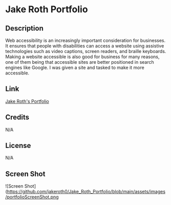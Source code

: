 # Jake Roth Portfolio

## Description
Web accessibility is an increasingly important consideration for businesses. It ensures that people with disabilities can access a website using assistive technologies such as video captions, screen readers, and braille keyboards. Making a website accessible is also good for business for many reasons, one of them being that accessible sites are better positioned in search engines like Google. I was given a site and tasked to make it more accessible.

## Link

[Jake Roth's Portfolio](https://jakeroth0.github.io/Jake_Roth_Portfolio/)

## Credits

N/A

## License

N/A

## Screen Shot

![Screen Shot](https://github.com/jakeroth0/Jake_Roth_Portfolio/blob/main/assets/images/portfolioScreenShot.png
